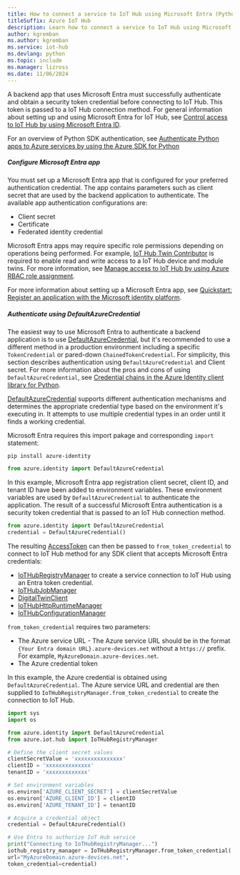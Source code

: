 ```yaml
---
title: How to connect a service to IoT Hub using Microsoft Entra (Python)
titleSuffix: Azure IoT Hub
description: Learn how to connect a service to IoT Hub using Microsoft Entra and the Azure IoT Hub SDK for Python.
author: kgremban
ms.author: kgremban
ms.service: iot-hub
ms.devlang: python
ms.topic: include
ms.manager: lizross
ms.date: 11/06/2024
---
```


A backend app that uses Microsoft Entra must successfully authenticate and obtain a security token credential before connecting to IoT Hub. This token is passed to a IoT Hub connection method. For general information about setting up and using Microsoft Entra for IoT Hub, see [Control access to IoT Hub by using Microsoft Entra ID](/azure/iot-hub/authenticate-authorize-azure-ad).

For an overview of Python SDK authentication, see [Authenticate Python apps to Azure services by using the Azure SDK for Python](/azure/developer/python/sdk/authentication/overview)

##### Configure Microsoft Entra app

You must set up a Microsoft Entra app that is configured for your preferred authentication credential. The app contains parameters such as client secret that are used by the backend application to authenticate. The available app authentication configurations are:

* Client secret
* Certificate
* Federated identity credential

Microsoft Entra apps may require specific role permissions depending on operations being performed. For example, [IoT Hub Twin Contributor](/azure/role-based-access-control/built-in-roles/internet-of-things#iot-hub-twin-contributor) is required to enable read and write access to a IoT Hub device and module twins. For more information, see [Manage access to IoT Hub by using Azure RBAC role assignment](/azure/iot-hub/authenticate-authorize-azure-ad?#manage-access-to-iot-hub-by-using-azure-rbac-role-assignment).

For more information about setting up a Microsoft Entra app, see [Quickstart: Register an application with the Microsoft identity platform](/entra/identity-platform/quickstart-register-app).

##### Authenticate using DefaultAzureCredential

The easiest way to use Microsoft Entra to authenticate a backend application is to use [DefaultAzureCredential](/azure/developer/python/sdk/authentication/overview#use-defaultazurecredential-in-an-application), but it's recommended to use a different method in a production environment including a specific `TokenCredential` or pared-down `ChainedTokenCredential`. For simplicity, this section describes authentication using `DefaultAzureCredential` and Client secret. For more information about the pros and cons of using `DefaultAzureCredential`, see [Credential chains in the Azure Identity client library for Python](/azure/developer/python/sdk/authentication/credential-chains).

[DefaultAzureCredential](/python/api/azure-identity/azure.identity.defaultazurecredential) supports different authentication mechanisms and determines the appropriate credential type based on the environment it's executing in. It attempts to use multiple credential types in an order until it finds a working credential.

Microsoft Entra requires this import pakage and corresponding `import` statement:

```shell
pip install azure-identity
```

```python
from azure.identity import DefaultAzureCredential
```

In this example, Microsoft Entra app registration client secret, client ID, and tenant ID have been added to environment variables. These environment variables are used by `DefaultAzureCredential` to authenticate the application. The result of a successful Microsoft Entra authentication is a security token credential that is passed to an IoT Hub connection method.

```python
from azure.identity import DefaultAzureCredential
credential = DefaultAzureCredential()
```

The resulting [AccessToken](/python/api/azure-core/azure.core.credentials.accesstoken) can then be passed to `from_token_credential` to connect to IoT Hub method for any SDK client that accepts Microsoft Entra credentials:

* [IoTHubRegistryManager](/python/api/azure-iot-hub/azure.iot.hub.iothubregistrymanager?#azure-iot-hub-iothubregistrymanager-from-token-credential) to create a service connection to IoT Hub using an Entra token credential.
* [IoTHubJobManager](/python/api/azure-iot-hub/azure.iot.hub.iothubjobmanager?view=azure-python&#azure-iot-hub-iothubjobmanager-from-token-credential)
* [DigitalTwinClient](/python/api/azure-iot-hub/azure.iot.hub.digitaltwinclient?#azure-iot-hub-digitaltwinclient-from-token-credential)
* [IoTHubHttpRuntimeManager](/python/api/azure-iot-hub/azure.iot.hub.iothubhttpruntimemanager?#azure-iot-hub-iothubhttpruntimemanager-from-token-credential)
* [IoTHubConfigurationManager](/python/api/azure-iot-hub/azure.iot.hub.iothubconfigurationmanager?#azure-iot-hub-iothubconfigurationmanager-from-token-credential)

`from_token_credential` requires two parameters:

* The Azure service URL - The Azure service URL should be in the format `{Your Entra domain URL}.azure-devices.net` without a `https://` prefix. For example, `MyAzureDomain.azure-devices.net`.
* The Azure credential token

In this example, the Azure credential is obtained using `DefaultAzureCredential`. The Azure service URL and credential are then supplied to `IoTHubRegistryManager.from_token_credential` to create the connection to IoT Hub.

```python
import sys
import os

from azure.identity import DefaultAzureCredential
from azure.iot.hub import IoTHubRegistryManager

# Define the client secret values
clientSecretValue = 'xxxxxxxxxxxxxxx'
clientID = 'xxxxxxxxxxxxxx'
tenantID = 'xxxxxxxxxxxxx'

# Set environment variables
os.environ['AZURE_CLIENT_SECRET'] = clientSecretValue
os.environ['AZURE_CLIENT_ID'] = clientID
os.environ['AZURE_TENANT_ID'] = tenantID

# Acquire a credential object
credential = DefaultAzureCredential()

# Use Entra to authorize IoT Hub service
print("Connecting to IoTHubRegistryManager...")
iothub_registry_manager = IoTHubRegistryManager.from_token_credential(
url="MyAzureDomain.azure-devices.net",
token_credential=credential)
```
